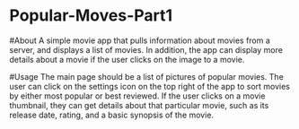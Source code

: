 # Popular-Moves-Part1

#About
A simple movie app that pulls information about movies from a server, and displays a list of movies. In addition, the app can display more details about a movie if the user clicks on the image to a movie. 

#Usage
The main page should be a list of pictures of popular movies. The user can click on the settings icon on the top right of the app
to sort movies by either most popular or best reviewed. If the user clicks on a movie thumbnail, they can get details about that
particular movie, such as its release date, rating, and a basic synopsis of the movie.
